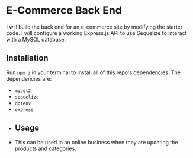 # E-Commerce Back End
I will build the back end for an e-commerce site by modifying the starter code. I will configure a working Express.js API to use Sequelize to interact with a MySQL database.
## Installation
Run ```npm i``` in your terminal to install all of this repo's dependencies. The dependencies are:
* ```mysql2```
* ```sequelize```
* ```dotenv```
* ```express```
* ## Usage
* This can be used in an online business when they are updating the products and categories.
